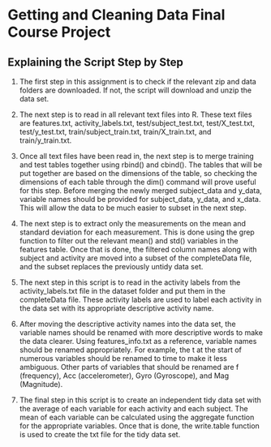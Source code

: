 # Getting and Cleaning Data Final Course Project

## Explaining the Script Step by Step

1. The first step in this assignment is to check if the relevant zip and data folders are downloaded. If not, the script will download and unzip the data set.

2. The next step is to read in all relevant text files into R. These text files are features.txt, activity_labels.txt, test/subject_test.txt, test/X_test.txt, test/y_test.txt, train/subject_train.txt, train/X_train.txt, and train/y_train.txt.

3. Once all text files have been read in, the next step is to merge training and test tables together using rbind() and cbind(). The tables that will be put together are based on the dimensions of the table, so checking the dimensions of each table through the dim() command will prove useful for this step. Before merging the newly merged subject_data and y_data, variable names should be provided for subject_data, y_data, and x_data. This will allow the data to be much easier to subset in the next step.

4. The next step is to extract only the measurements on the mean and standard deviation for each measurement. This is done using the grep function to filter out the relevant mean() and std() variables in the features table. Once that is done, the filtered column names along with subject and activity are moved into a subset of the completeData file, and the subset replaces the previously untidy data set.

5. The next step in this script is to read in the activity labels from the activity_labels.txt file in the dataset folder and put them in the completeData file. These activity labels are used to label each activity in the data set with its appropriate descriptive activity name. 

6. After moving the descriptive activity names into the data set, the variable names should be renamed with more descriptive words to make the data clearer. Using features_info.txt as a reference, variable names should be renamed appropriately. For example, the t at the start of numerous variables should be renamed to time to make it less ambiguous. Other parts of variables that should be renamed are f (frequency), Acc (accelerometer), Gyro (Gyroscope), and Mag (Magnitude). 

7. The final step in this script is to create an independent tidy data set with the average of each variable for each activity and each subject. The mean of each variable can be calculated using the aggregate function for the appropriate variables. Once that is done, the write.table function is used to create the txt file for the tidy data set.
